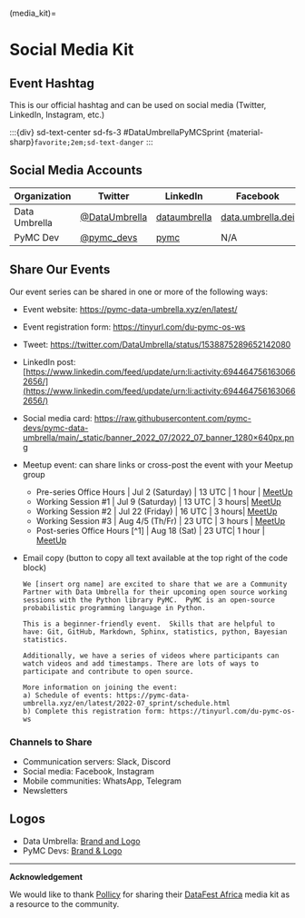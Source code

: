 (media_kit)=
# Social Media Kit

## Event Hashtag
This is our official hashtag and can be used on social media (Twitter, LinkedIn, Instagram, etc.)

:::{div} sd-text-center sd-fs-3
#DataUmbrellaPyMCSprint {material-sharp}`favorite;2em;sd-text-danger`
:::


## Social Media Accounts

| Organization   | Twitter  |  LinkedIn | Facebook | Instagram       | Discourse      |
|----------------|----------|-----------|----------|-----------------|----------------|
| Data Umbrella  | [@DataUmbrella](https://twitter.com/DataUmbrella) |  [dataumbrella](https://www.linkedin.com/company/dataumbrella/) | [data.umbrella.dei](https://www.facebook.com/data.umbrella.dei) | [@data.umbrella](https://www.instagram.com/data.umbrella/)  | N/A | 
| PyMC Dev  | [@pymc_devs](https://twitter.com/pymc_devs) |  [pymc](https://www.linkedin.com/company/pymc/mycompany/) | N/A | N/A  |  [pymc.io](https://discourse.pymc.io)


## Share Our Events

Our event series can be shared in one or more of the following ways:  
- Event website: https://pymc-data-umbrella.xyz/en/latest/
- Event registration form:  https://tinyurl.com/du-pymc-os-ws
- Tweet:  https://twitter.com/DataUmbrella/status/1538875289652142080
- LinkedIn post: [https://www.linkedin.com/feed/update/urn:li:activity:6944647561630662656/](https://www.linkedin.com/feed/update/urn:li:activity:6944647561630662656/)
- Social media card:  https://raw.githubusercontent.com/pymc-devs/pymc-data-umbrella/main/_static/banner_2022_07/2022_07_banner_1280×640px.png
- Meetup event: can share links or cross-post the event with your Meetup group
    - Pre-series Office Hours | Jul 2 (Saturday) | 13 UTC | 1 hour | [MeetUp](https://www.meetup.com/data-umbrella/events/286552154/)
    - Working Session #1      | Jul 9 (Saturday) | 13 UTC | 3 hours| [MeetUp](https://www.meetup.com/data-umbrella/events/286552452/)
    - Working Session #2      | Jul 22 (Friday)  | 16 UTC | 3 hours| [MeetUp](https://www.meetup.com/data-umbrella/events/286628677/)
    - Working Session #3      | Aug 4/5 (Th/Fr)  | 23 UTC  | 3 hours | [MeetUp](https://www.meetup.com/data-umbrella/events/286628723/)
    - Post-series Office Hours [^1] | Aug 18 (Sat) | 23 UTC| 1 hour  | [MeetUp](https://www.meetup.com/data-umbrella/events/286628791/)
- Email copy (button to copy all text available at the top right of the code block)

  ```none
  We [insert org name] are excited to share that we are a Community Partner with Data Umbrella for their upcoming open source working sessions with the Python library PyMC.  PyMC is an open-source probabilistic programming language in Python.

  This is a beginner-friendly event.  Skills that are helpful to have: Git, GitHub, Markdown, Sphinx, statistics, python, Bayesian statistics.

  Additionally, we have a series of videos where participants can watch videos and add timestamps. There are lots of ways to participate and contribute to open source.

  More information on joining the event:
  a) Schedule of events: https://pymc-data-umbrella.xyz/en/latest/2022-07_sprint/schedule.html
  b) Complete this registration form: https://tinyurl.com/du-pymc-os-ws
  ```
### Channels to Share
- Communication servers: Slack, Discord
- Social media: Facebook, Instagram
- Mobile communities: WhatsApp, Telegram
- Newsletters

## Logos
- Data Umbrella: [Brand and Logo](https://github.com/data-umbrella/info)
- PyMC Devs:  [Brand & Logo](https://github.com/pymc-devs/brand)

---

**Acknowledgement**

We would like to thank [Pollicy](https://pollicy.org) for sharing their [DataFest Africa](https://datafest.africa) media kit as a resource to the community.